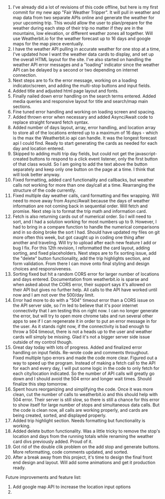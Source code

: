 1. I've already did a lot of revisions of this code offline, but here is my first commit for my new app "Fair Weather Tripper".  It will pull in weather and map data from two separate APIs online and generate the weather for your upcoming trip. This would allow the user to plan/prepare for the weather during each step of their trip no matter if they are in the mountains, low elevation, or different weather zones all together.  Will use Weatherbit.io for the weather forecast up to 16 days and google maps for the map piece eventually.
2. I have the weather API pulling in accurate weather for one stop at a time, I've updated how I want the weather data cards to display, and set up the overall HTML layout for the site. I've also started on handling the weather API error messages and a "loading" indicator since the weather API can be delayed by a second or two depending on internet connection.
3. Next steps are to fix the error message, working on a loading indicator/screen, and adding the multi-stop buttons and input fields.
4. Added title and adjusted html page layout and fonts.
5. Finally nailed down error handling on the search terms entered. Added media queries and responsive layout for title and search/map main sections. 
6. Fine tuned error handling and working on loading screen and spacing.
7. Added thrown error when necessary and added Async/Await code to replace straight forward fetch syntax.
8. Added number of days layout, array, error handling, and location array to store all of the locations entered up to a maximum of 16 days - which is the max the Weatherbit.io api can handle. It was the longest forecast api I could find. Ready to start generating the cards as needed for each day and location entered. 
9. Skipped to adding multi trip day fields, but could not get the javascript-created buttons to respond to a click event listener, only the first button of that class would. So I am going to add the text above the button separately and keep only one button on the page at a time. I think that will look better anyway. 
10. Fixed formatting, added card functionality and callbacks, but weather calls not working for more than one day/call at a time.  Rearranging the structure of the code currently.
11. Fixed multiple day weather calls, card formatting and flex wrapping. Will need to move away from Async/Await because the days of weather information are not coming back in sequential order. Will fetch and promise. Next step is to format the trip math and information card. 
12. Fetch is also returning cards out of numerical order. So I will need to sort, and I had a solution working for most numbers up to 9.  However, I had to bring in a compare function to handle the numerical comparisons and in so doing broke the sort I had.  Should have updated my files on git more often this week, but got caught up in coding one thing after another and traveling. Will try to upload after each new feature I add or bug I fix. For this 12th revision, I reformatted the card layout, adding sorting, and fixed placeholders. Next steps are to fix sorting issue, add the "delete" button functionality, add the trip highlights section, and form validation. From there I can move onto final styling and design choices and responsiveness. 
13. Sorting fixed but hit a random CORS error for larger number of locations and days entered. Documentation from weatherbit.io is sparse and when asked about the CORS error, their support says it's allowed on their API but gives no further help. All calls to the API have worked until now and I am not over the 500/day limit.  
14. Error had more to do with a "504" timeout error than a CORS issue on the API server side, so I'm led to believe that it's poor internet connectivity that I am testing this on right now.  I can no longer generate the error, but will try to open more chrome tabs and run several other apps to see if I can regenerate it in order to put an error message in for the user. As it stands right now, if the connectivity is bad enough to throw a 504 timeout, there is not a heads up to the user and weather cards will simply be missing. Glad it's not a bigger server side issue outside of my control though. 
15. Great day today with lots of progress.  Added and finalized error handling on input fields. Re-wrote code and comments throughout. Fixed multiple typo errors and made the code more clear. Figured out a way to speed up the program. Instead of making a fetch call to the API for each and every day, I will put some logic in the code to only fetch for each city/location indicated.  So the number of API calls will greatly go down and I should avoid the 504 error and longer wait times. Should finalize this step tomorrow. 
16. Spent hours reorganizing and simplifying the code. Once it was more clean, cut the number of calls to weatherbit.io and this should help with 504 error. Their server is still slow, so there is still a chance for this error to show itself for large number of stops and simultaneous data calls. But the code is clean now, all calls are working properly, and cards are being created, sorted, and displayed properly. 
17. Added trip highlight section. Needs formatting but functionality is working.
18. Added delete button functionality. Was a little tricky to remove the stop's location and days from the running totals while renaming the weather card divs previously added. Proud of it.
19. Got rid of the double clik problem on the add stop and generate buttons. More reformatting, code comments updated, and sorted. 
20. After a break away from this project, it's time to design the final front end design and layout. Will add some animations and get it production ready. 




Future improvements and feature list:
1) Add google map API to increase the location input options
2) 



